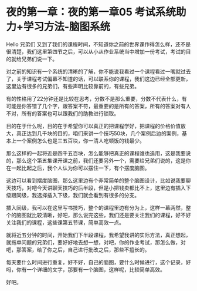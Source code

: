 # 夜的第一章：夜的第一章05 考试系统助力+学习方法-脑图系统

Hello 兄弟们 又到了我们的课程时间，不知道你之前的世界课作得怎么样，还不是很清楚，我们这里第四节之后，可以从小从作业系统当中增加一份考试，考试的目的就给兄弟们说一下。

对之前的知识有一个系统的清晰的了解，你不能说我看过一个课程看过一嘴就过去了，关于课程考试偏幕不知道的话，可以联系你的课程，我们这边已经全部更新，这里边有很多的兄弟们，有些声明比较靠前的，有些兄弟。

有的性格用了22分钟还是比较在思考，分数不是那么重要，分数不代表什么，有可能是你答错了几个字，跟答案不符，最重要的是所有的答案，所有的答案对有人不对，所有的答案也可以跟我们的助教进行锁取。

目的在于什么呢，目的在于希望你可以真正的把课程学好，把课程的价格价值放大，真正达到几千块的目的，咱们来讲一个技巧50块，几个案例后边的案例，基本上一个案例怎么也是三五百块，你一清人吃顿饭的钱最少。

那么这样的一起将近是四千五百块，怎么能够把真正的课程谁也追用，这是我要说的，那么这个第五集课开课之前，我们还要另外一个，需要给兄弟们说的，这是你在一起比起之后，我个人认为你可以摆住一下，有个摆度脑图。

这边可以看到摆度脑图，那么这里边有个非常简单的整个脑图设计，比如说我要聊天技巧，对吧今天讲聊天技巧的后半段，但是小把钱卖都比不上，这里边有插入下级跟同级，我选择插入下级，我们就会看到有很多的分支。

插入同级，我可以在这里写书技巧，整个的课程里边有分为上，这样一幕两然，整个的脑图就比较清晰，好吧，那么说完这些，我们还是要关注我们的课程，好不好关注我们的课程，这些课第五节课，简单高效一点。

就将近五分钟的时间，开始我们下半段课程，我希望我讲的实际方法，真正想起，就拖单问题的兄弟们，要好好地去想一想，对吧，你的作业考试，那怎么做，对吧，那答案，给了你之后，自己进行批改之后，那些不擅长的。

每天要什么时间进行重复，好不好，自己的脑图，要什么时候进行，这个记录，好吗，你有一个详细的文字，那要有一个脑图，这样呢，比较简单高效。

好吧。
